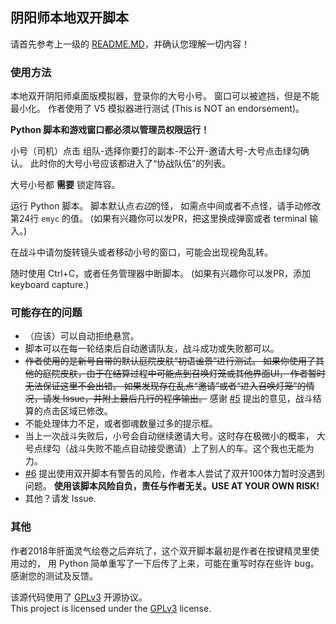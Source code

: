## 阴阳师本地双开脚本 

请首先参考上一级的 [README.MD](../README.md)，并确认您理解一切内容！ 

### 使用方法 

本地双开阴阳师桌面版模拟器，登录你的大号小号。
窗口可以被遮挡，但是不能最小化。
作者使用了 V5 模拟器进行测试 (This is NOT an endorsement)。

__Python 脚本和游戏窗口都必须以管理员权限运行！__

小号（司机）点击 组队-选择你要打的副本-不公开-邀请大号-大号点击绿勾确认。
此时你的大号小号应该都进入了“协战队伍”的列表。

大号小号都 __需要__ 锁定阵容。

运行 Python 脚本。
脚本默认点*右边*的怪， 如需点中间或者不点怪，请手动修改第24行 `emyc` 的值。 
(如果有兴趣你可以发PR，把这里换成弹窗或者 terminal 输入。)

在战斗中请勿旋转镜头或者移动小号的窗口，可能会出现视角乱转。

随时使用 Ctrl+C，或者任务管理器中断脚本。 
(如果有兴趣你可以发PR，添加 keyboard capture.)

### 可能存在的问题 

* （应该）可以自动拒绝悬赏。
* 脚本可以在每一轮结束后自动邀请队友，战斗成功或失败都可以。
* ~~作者使用的是新号自带的默认庭院皮肤“初语谧景”进行测试。
如果你使用了其他的庭院皮肤，由于在结算过程中可能点到召唤灯笼或其他界面UI，
作者暂时无法保证这里不会出错。
如果发现存在乱点“邀请”或者“进入召唤灯笼”的情况，请发 Issue，并附上最后几行的程序输出。~~
感谢 [#5](https://github.com/society765/yys-auto-yuhun/issues/5) 提出的意见，战斗结算的点击区域已修改。
* 不能处理体力不足，或者御魂数量过多的提示框。
* 当上一次战斗失败后，小号会自动继续邀请大号。这时存在极微小的概率，
大号点绿勾（战斗失败不能点自动接受邀请）上了别人的车。这个我也无能为力。
* [#6](https://github.com/society765/yys-auto-yuhun/issues/6) 提出使用双开脚本有警告的风险，作者本人尝试了双开100体力暂时没遇到问题。 
__使用该脚本风险自负，责任与作者无关。USE AT YOUR OWN RISK!__
* 其他？请发 Issue.

### 其他 

作者2018年肝面灵气绘卷之后弃坑了，这个双开脚本最初是作者在按键精灵里使用过的，
用 Python 简单重写了一下后传了上来，可能在重写时存在些许 bug。
感谢您的测试及反馈。


该源代码使用了 [GPLv3](https://www.gnu.org/licenses/gpl-3.0.html) 开源协议。  
This project is licensed under the [GPLv3](https://www.gnu.org/licenses/gpl-3.0.html) license.

